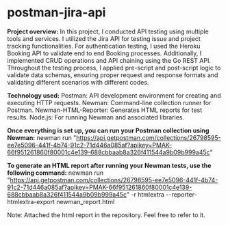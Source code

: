 # postman-jira-api

**Project overview:**
In this project, I conducted API testing using multiple tools and services. I utilized the Jira API for testing issue and project tracking functionalities. For authentication testing, I used the Heroku Booking API to validate end to end Booking processes. Additionally, I implemented CRUD operations and API chaining using the Go REST API. Throughout the testing process, I applied pre-script and post-script logic to validate data schemas, ensuring proper request and response formats and validating different scenarios with different codes.

**Technology used:**
Postman: API development environment for creating and executing HTTP requests.
Newman: Command-line collection runner for Postman.
Newman-HTML-Reporter: Generates HTML reports for test results.
Node.js: For running Newman and associated libraries.

**Once everything is set up, you can run your Postman collection using Newman:**
newman run "https://api.getpostman.com/collections/26798595-ee7e5096-441f-4b74-91c2-71d446a085af?apikey=PMAK-66f951261860f80001c4e139-688cbbaab8a326f411544a9b09b999a45c" 

**To generate an HTML report after running your Newman tests, use the following command:**
newman run "https://api.getpostman.com/collections/26798595-ee7e5096-441f-4b74-91c2-71d446a085af?apikey=PMAK-66f951261860f80001c4e139-688cbbaab8a326f411544a9b09b999a45c" -r htmlextra --reporter-htmlextra-export newman_report.html

Note: Attached the html report in the repository. Feel free to refer to it.




